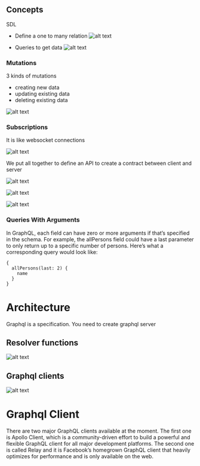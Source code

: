 ## Concepts
SDL

- Define a one to many relation
![alt text](../images/99.PNG)

- Queries to get data
![alt text](../images/100.PNG)

### Mutations
3 kinds of mutations
- creating new data
- updating existing data
- deleting existing data

![alt text](../images/101.PNG)

### Subscriptions
It is like websocket connections

![alt text](../images/102.PNG)

We put all together to define an API to create a contract between client and server

![alt text](../images/103.PNG)

![alt text](../images/104.PNG)

![alt text](../images/105.PNG)

### Queries With Arguments
In GraphQL, each field can have zero or more arguments if that’s specified in the schema. For example, the allPersons field could have a last parameter to only return up to a specific number of persons. Here’s what a corresponding query would look like:

```
{
  allPersons(last: 2) {
    name
  }
}
```

# Architecture
Graphql is a specification. You need to create graphql server

## Resolver functions
![alt text](../images/106.PNG)

## Graphql clients
![alt text](../images/107.PNG)

# Graphql Client
There are two major GraphQL clients available at the moment. The first one is Apollo Client, which is a community-driven effort to build a powerful and flexible GraphQL client for all major development platforms. The second one is called Relay and it is Facebook’s homegrown GraphQL client that heavily optimizes for performance and is only available on the web.